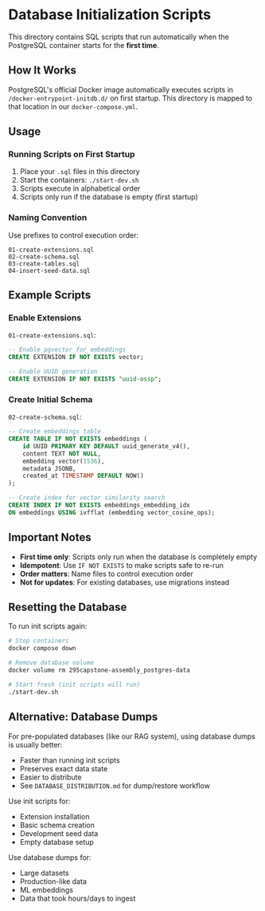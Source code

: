 # Database Initialization Scripts

This directory contains SQL scripts that run automatically when the PostgreSQL container starts for the **first time**.

## How It Works

PostgreSQL's official Docker image automatically executes scripts in `/docker-entrypoint-initdb.d/` on first startup. This directory is mapped to that location in our `docker-compose.yml`.

## Usage

### Running Scripts on First Startup

1. Place your `.sql` files in this directory
2. Start the containers: `./start-dev.sh`
3. Scripts execute in alphabetical order
4. Scripts only run if the database is empty (first startup)

### Naming Convention

Use prefixes to control execution order:

```
01-create-extensions.sql
02-create-schema.sql
03-create-tables.sql
04-insert-seed-data.sql
```

## Example Scripts

### Enable Extensions

`01-create-extensions.sql`:
```sql
-- Enable pgvector for embeddings
CREATE EXTENSION IF NOT EXISTS vector;

-- Enable UUID generation
CREATE EXTENSION IF NOT EXISTS "uuid-ossp";
```

### Create Initial Schema

`02-create-schema.sql`:
```sql
-- Create embeddings table
CREATE TABLE IF NOT EXISTS embeddings (
    id UUID PRIMARY KEY DEFAULT uuid_generate_v4(),
    content TEXT NOT NULL,
    embedding vector(1536),
    metadata JSONB,
    created_at TIMESTAMP DEFAULT NOW()
);

-- Create index for vector similarity search
CREATE INDEX IF NOT EXISTS embeddings_embedding_idx
ON embeddings USING ivfflat (embedding vector_cosine_ops);
```

## Important Notes

- **First time only**: Scripts only run when the database is completely empty
- **Idempotent**: Use `IF NOT EXISTS` to make scripts safe to re-run
- **Order matters**: Name files to control execution order
- **Not for updates**: For existing databases, use migrations instead

## Resetting the Database

To run init scripts again:

```bash
# Stop containers
docker compose down

# Remove database volume
docker volume rm 295capstone-assembly_postgres-data

# Start fresh (init scripts will run)
./start-dev.sh
```

## Alternative: Database Dumps

For pre-populated databases (like our RAG system), using database dumps is usually better:

- Faster than running init scripts
- Preserves exact data state
- Easier to distribute
- See `DATABASE_DISTRIBUTION.md` for dump/restore workflow

Use init scripts for:
- Extension installation
- Basic schema creation
- Development seed data
- Empty database setup

Use database dumps for:
- Large datasets
- Production-like data
- ML embeddings
- Data that took hours/days to ingest
